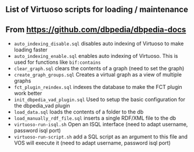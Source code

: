 ## List of Virtuoso scripts for loading / maintenance
## From https://github.com/dbpedia/dbpedia-docs


* `auto_indexing_disable.sql` disables auto indexing of Virtuoso to make loading faster
* `auto_indexing_enable.sql` enables auto indexing of Virtuoso. This is used for functions like `bif:contains`
* `clear_graph.sql` clears the contents of a graph (need to set the graph)
* `create_graph_groups.sql` Creates a virtual graph as a view of multiple graphs
* `fct_plugin_reindex.sql` indexes the database to make the FCT plugin work better
* `init_dbpedia_vad_plugin.sql` Used to setup the basic configuration for the dbpedia_vad plugin
* `load_data.sql` loads the contents of a folder to the db
* `load_manually_rdf_file.sql` inserts a single RDF/XML file to the db
* `virtuoso-run-isql.sh` Open an ISQL interface (need to adapt username, password isql port)
* `virtuoso-run-script.sh` add a SQL script as an argument to this file and VOS will execute it (need to adapt username, password isql port)
